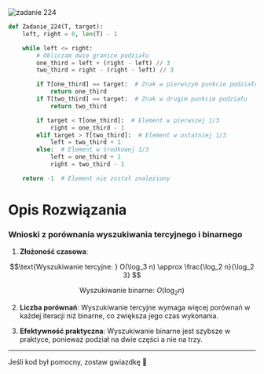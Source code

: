 <picture>
  <source srcset="../../srt/zbior_zadan/224.png" media="(prefers-color-scheme: light)">
  <source srcset="../../srt/zbior_zadan/black_224.png" media="(prefers-color-scheme: dark)">
  <img src="../../srt/zbior_zadan/black_224.png" alt="zadanie 224">
</picture>

```python
def Zadanie_224(T, target):
    left, right = 0, len(T) - 1

    while left <= right:
        # Obliczam dwie granice podziału
        one_third = left + (right - left) // 3
        two_third = right - (right - left) // 3

        if T[one_third] == target:  # Znak w pierwszym punkcie podziału
            return one_third
        if T[two_third] == target:  # Znak w drugim punkcie podziału
            return two_third

        if target < T[one_third]:  # Element w pierwszej 1/3
            right = one_third - 1
        elif target > T[two_third]:  # Element w ostatniej 1/3
            left = two_third + 1
        else:  # Element w środkowej 1/3
            left = one_third + 1
            right = two_third - 1

    return -1  # Element nie został znaleziony
```

# Opis Rozwiązania 

### Wnioski z porównania wyszukiwania tercyjnego i binarnego

1. **Złożoność czasowa**:
```math
\text{Wyszukiwanie tercyjne: } O(\log_3 n) \approx \frac{\log_2 n}{\log_2 3}

```
```math
\text{Wyszukiwanie binarne: } O(\log_2 n)
```

2. **Liczba porównań**: Wyszukiwanie tercyjne wymaga więcej porównań w każdej iteracji niż binarne, co zwiększa jego czas wykonania.

3. **Efektywność praktyczna**: Wyszukiwanie binarne jest szybsze w praktyce, ponieważ podział na dwie części a nie na trzy.


---
Jeśli kod był pomocny, zostaw gwiazdkę 🤝
